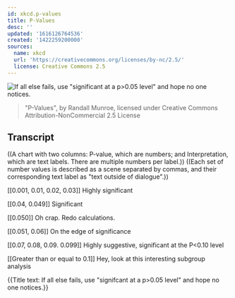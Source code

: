 ```yaml
---
id: xkcd.p-values
title: P-Values
desc: ''
updated: '1616126764536'
created: '1422259200000'
sources:
  name: xkcd
  url: 'https://creativecommons.org/licenses/by-nc/2.5/'
  license: Creative Commons 2.5
---
```

![If all else fails, use "significant at a p>0.05 level" and hope no one notices.](https://imgs.xkcd.com/comics/p_values.png)
> "P-Values", by Randall Munroe, licensed under Creative Commons Attribution-NonCommercial 2.5 License

## Transcript
((A chart with two columns: P-value, which are numbers; and Interpretation, which are text labels. There are multiple numbers per label.))
((Each set of number values is described as a scene separated by commas, and their corresponding text label as "text outside of dialogue".))

[[0.001, 0.01, 0.02, 0.03]]
Highly significant

[[0.04, 0.049]]
Significant

[[0.050]]
Oh crap. Redo calculations.

[[0.051, 0.06]]
On the edge of significance

[[0.07, 0.08, 0.09. 0.099]]
Highly suggestive, significant at the P<0.10 level

[[Greater than or equal to 0.1]]
Hey, look at this interesting subgroup analysis

{{Title text: If all else fails, use "signifcant at a p>0.05 level" and hope no one notices.}}
